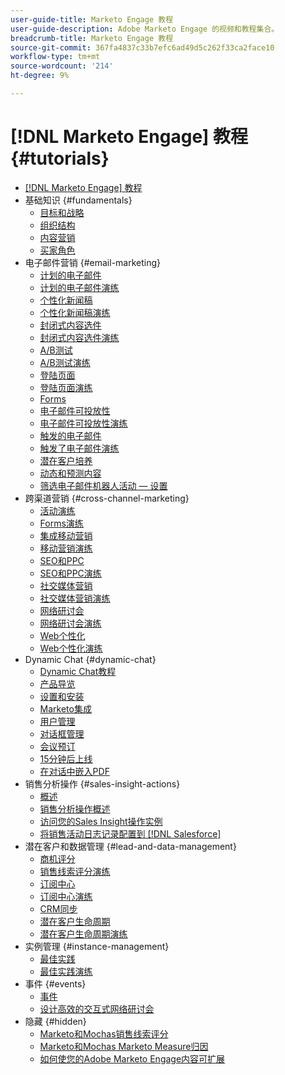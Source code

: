 ```yaml
---
user-guide-title: Marketo Engage 教程
user-guide-description: Adobe Marketo Engage 的视频和教程集合。
breadcrumb-title: Marketo Engage 教程
source-git-commit: 367fa4837c33b7efc6ad49d5c262f33ca2face10
workflow-type: tm+mt
source-wordcount: '214'
ht-degree: 9%

---
```



# [!DNL Marketo Engage] 教程 {#tutorials}

+ [[!DNL Marketo Engage] 教程](overview.md)
+ 基础知识 {#fundamentals}
   + [目标和战略](fundamentals/goals-and-strategy-learn.md)
   + [组织结构](fundamentals/organizational-structure-learn.md)
   + [内容营销](fundamentals/content-marketing-learn.md)
   + [买家角色](fundamentals/buyer-personas-learn.md)
+ 电子邮件营销 {#email-marketing}
   + [计划的电子邮件](email-marketing/scheduled-email-learn.md)
   + [计划的电子邮件演练](email-marketing/scheduled-email-watch.md)
   + [个性化新闻稿](email-marketing/personalized-newsletter-learn.md)
   + [个性化新闻稿演练](email-marketing/personalized-newsletter-watch.md)
   + [封闭式内容选件](email-marketing/gated-content-offer-learn.md)
   + [封闭式内容选件演练](email-marketing/gated-content-offer-watch.md)
   + [A/B测试](email-marketing/ab-testing-learn.md)
   + [A/B测试演练](email-marketing/ab-testing-watch.md)
   + [登陆页面 ](email-marketing/landing-pages-learn.md)
   + [登陆页面演练](email-marketing/landing-pages-watch.md)
   + [Forms](email-marketing/forms-learn.md)
   + [电子邮件可投放性](email-marketing/email-deliverability-learn.md)
   + [电子邮件可投放性演练](email-marketing/email-deliverability-watch.md)
   + [触发的电子邮件](email-marketing/triggered-email-learn.md)
   + [触发了电子邮件演练](email-marketing/triggered-email-watch.md)
   + [潜在客户培养](email-marketing/lead-nuturing-learn.md)
   + [动态和预测内容](email-marketing/dynamic-and-predictive-content-learn.md)
   + [筛选电子邮件机器人活动 — 设置](filtering-email-bot-activities/setup.md)
+ 跨渠道营销 {#cross-channel-marketing}
   + [活动演练](events/events-watch.md)
   + [Forms演练](email-marketing/forms-watch.md)
   + [集成移动营销](cross-channel-marketing/mobile-marketing-learn.md)
   + [移动营销演练](cross-channel-marketing/mobile-marketing-watch.md)
   + [SEO和PPC](cross-channel-marketing/seo-and-ppc-learn.md)
   + [SEO和PPC演练](cross-channel-marketing/seo-and-ppc-watch.md)
   + [社交媒体营销](cross-channel-marketing/social-marketing-learn.md)
   + [社交媒体营销演练](cross-channel-marketing/social-marketing-watch.md)
   + [网络研讨会](events/webinar-learn.md)
   + [网络研讨会演练](events/webinar-watch.md)
   + [Web个性化](cross-channel-marketing/web-personalization-learn.md)
   + [Web个性化演练](cross-channel-marketing/web-personalization-watch.md)
+ Dynamic Chat {#dynamic-chat}
   + [Dynamic Chat教程](dynamic-chat/dynamic-chat-overview.md)
   + [产品导览](dynamic-chat/product-tour.md)
   + [设置和安装](dynamic-chat/setup.md)
   + [Marketo集成](dynamic-chat/marketo-integration.md)
   + [用户管理](dynamic-chat/user-management.md)
   + [对话框管理](dynamic-chat/dialogue-management.md)
   + [会议预订](dynamic-chat/meeting-booking.md)
   + [15分钟后上线](dynamic-chat/go-live-in-15-minutes.md)
   + [在对话中嵌入PDF](dynamic-chat/document-cloud-integration.md)
+ 销售分析操作 {#sales-insight-actions}
   + [概述](sales-insight-actions/overview.md)
   + [销售分析操作概述](sales-insight-actions/sales-insight-actions-overview.md)
   + [访问您的Sales Insight操作实例](sales-insight-actions/accessing-your-sales-insight-actions-instance.md)
   + [将销售活动日志记录配置到 [!DNL Salesforce]](sales-insight-actions/configure-sales-activity-logging-to-salesforce.md)
+ 潜在客户和数据管理 {#lead-and-data-management}
   + [商机评分](lead-and-data-management/lead-scoring-learn.md)
   + [销售线索评分演练](lead-and-data-management/lead-scoring-watch.md)
   + [订阅中心](lead-and-data-management/subscription-center-learn.md)
   + [订阅中心演练](lead-and-data-management/subscription-center-watch.md)
   + [CRM同步](lead-and-data-management/crm-sync-learn.md)
   + [潜在客户生命周期](lead-and-data-management/lead-lifecycle-learn.md)
   + [潜在客户生命周期演练](lead-and-data-management/lead-lifecycle-watch.md)
+ 实例管理 {#instance-management}
   + [最佳实践](instance-management/best-practice-learn.md)
   + [最佳实践演练](instance-management/best-practice-watch.md)
+ 事件 {#events}
   + [事件](events/events-learn.md)
   + [设计高效的交互式网络研讨会](events/design-an-effective-interactive-webinar.md)
+ 隐藏 {#hidden}
   + [Marketo和Mochas销售线索评分](event-recordings/marketo-and-mochas/lead-scoring.md)
   + [Marketo和Mochas Marketo Measure归因](event-recordings/marketo-and-mochas/attribution.md)
   + [如何使您的Adobe Marketo Engage内容可扩展](event-recordings/templates-tokens-teamwork.md)